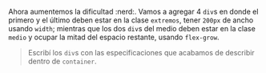 Ahora aumentemos la dificultad :nerd:.
Vamos a agregar 4 `div`s en donde el primero y el último deben estar en la clase `extremos`, tener `200px` de ancho usando `width`; mientras que los dos `div`s del medio deben estar en la clase `medio` y ocupar la mitad del espacio restante, usando `flex-grow`.

> Escribí los `div`s con las especificaciones que acabamos de describir dentro de `container`.